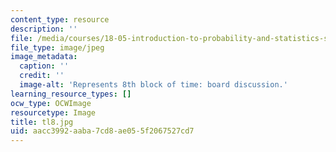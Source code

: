 ```yaml
---
content_type: resource
description: ''
file: /media/courses/18-05-introduction-to-probability-and-statistics-spring-2014/aacc3992aaba7cd8ae055f2067527cd7_tl8.jpg
file_type: image/jpeg
image_metadata:
  caption: ''
  credit: ''
  image-alt: 'Represents 8th block of time: board discussion.'
learning_resource_types: []
ocw_type: OCWImage
resourcetype: Image
title: tl8.jpg
uid: aacc3992-aaba-7cd8-ae05-5f2067527cd7
---
```

